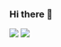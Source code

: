 ### Hi there 👋

<img src="https://github-readme-stats.vercel.app/api?username=ancilcleetus&show_icons=true"/>

<img src="https://github-readme-stats.vercel.app/api/top-langs?username=ancilcleetus&layout=compact"/>

<!--
**ancilcleetus/ancilcleetus** is a ✨ _special_ ✨ repository because its `README.md` (this file) appears on your GitHub profile.

Here are some ideas to get you started:

- 🔭 I’m currently working on ...
- 🌱 I’m currently learning ...
- 👯 I’m looking to collaborate on ...
- 🤔 I’m looking for help with ...
- 💬 Ask me about ...
- 📫 How to reach me: ...
- 😄 Pronouns: ...
- ⚡ Fun fact: ...
-->
